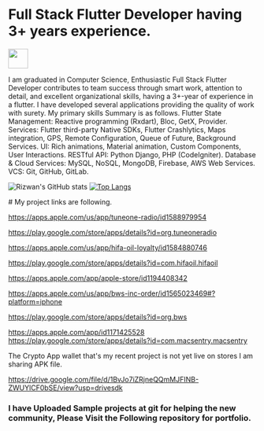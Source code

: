 # Full Stack Flutter Developer having 3+ years experience.

<tr >
    <td ><img src="https://user-images.githubusercontent.com/57150383/117805216-26172900-b272-11eb-9b9d-2be969789a55.png" width="40" height="40"></td>
    
</tr>

I am graduated in Computer Science, Enthusiastic Full Stack Flutter Developer contributes to team 
success through smart work, attention to detail, and excellent organizational skills, having a 3+-year 
of experience in a flutter. I have developed several applications providing the quality of work with 
surety.
My primary skills Summary is as follows.
Flutter State Management: Reactive programming (Rxdart), Bloc, GetX, Provider.
Services: Flutter third-party Native SDKs, Flutter Crashlytics, Maps integration, GPS, 
Remote Configuration, Queue of Future, Background Services.
UI: Rich animations, Material animation, Custom Components, User Interactions.
RESTful API: Python Django, PHP (CodeIgniter).
Database & Cloud Services: MySQL, NoSQL, MongoDB, Firebase, AWS Web Services.
VCS: Git, GitHub, GitLab.

<tr>
   
![Rizwan's GitHub stats](https://github-readme-stats.vercel.app/api?username=rizwanch173&show_icons=true&theme=radical&count_private=false) 
    <td> [![Top Langs](https://github-readme-stats.vercel.app/api/top-langs/?username=rizwanch173&layout=compact)](https://github.com/anuraghazra/github-readme-stats)
</tr>
# My project links are following.

https://apps.apple.com/us/app/tuneone-radio/id1588979954

https://play.google.com/store/apps/details?id=org.tuneoneradio

https://apps.apple.com/us/app/hifa-oil-loyalty/id1584880746

https://play.google.com/store/apps/details?id=com.hifaoil.hifaoil

https://apps.apple.com/app/apple-store/id1194408342 

https://apps.apple.com/us/app/bws-inc-order/id1565023469#?platform=iphone

https://play.google.com/store/apps/details?id=org.bws

https://apps.apple.com/app/id1171425528
https://play.google.com/store/apps/details?id=com.macsentry.macsentry

The Crypto App wallet that's my recent project is not yet live on stores I am sharing APK file. 

https://drive.google.com/file/d/1BvJo7iZRjneQQmMJFINB-ZWUYlCF0bSE/view?usp=drivesdk

### I have Uploaded Sample projects at git for helping the new community, Please Visit the Following repository for portfolio.
<!---
rizwanch173/rizwanch173 is a ✨ special ✨ repository because its `README.md` (this file) appears on your GitHub profile.
You can click the Preview link to take a look at your changes.
--->
